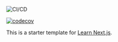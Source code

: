 ![CI/CD](https://github.com/starduhst/next-js-blog/workflows/CI/CD/badge.svg)

[![codecov](https://codecov.io/gh/starduhst/next-js-blog/branch/master/graph/badge.svg)](https://codecov.io/gh/starduhst/next-js-blog)

This is a starter template for [Learn Next.js](https://nextjs.org/learn).

